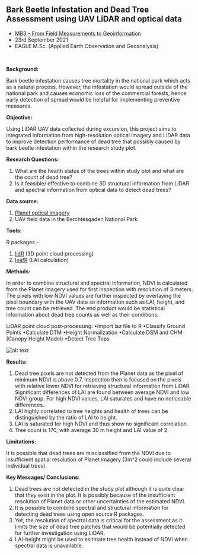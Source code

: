 ## Bark Beetle Infestation and Dead Tree Assessment using UAV LiDAR and optical data

* [MB3 – From Field Measurements to Geoinformation](http://eagle-science.org/project/mb3-from-field-measurements-to-geoinformation/)
* 23rd September 2021
* EAGLE M.Sc. (Applied Earth Observation and Geoanalysis)

<br>

**Background:**

Bark beetle infestation causes tree mortality in the national park which acts as a natural process. However, the infestation would spread outside of the national park and causes economic loss of the commercial forests, hence early detection of spread would be helpful for implementing preventive measures.

**Objective:**

Using LiDAR UAV data collected during excursion, this project aims to integrated information from high-resolution optical imagery and LiDAR data to improve detection performance of dead tree that possibly caused by bark beetle infestation within the research study plot.

**Research Questions:**

1) What are the health status of the trees within study plot and what are the count of dead tree?
2) Is it feasible/ effective to combine 3D structural information from LiDAR and spectral information from optical data to detect dead trees?

**Data source:**

1) [Planet optical imagery](https://www.planet.com/)
2) UAV field data in the Berchtesgaden National Park

**Tools:**

R packages - 
1) [lidR](https://github.com/Jean-Romain/lidR) (3D point cloud processing) 
2) [leafR](https://rdrr.io/cran/leafR/) (LAI calculation)

**Methods:**

In order to combine structural and spectral information, NDVI is calculated from the Planet imagery used for first inspection with resolution of 3 meters. The pixels with low NDVI values are further inspected by overlaying the pixel boundary with the UAV data so information such as LAI, height, and tree count can be retrieved. The end product would be statistical information about dead tree counts as well as their conditions.

LiDAR point cloud post-processing:
•Import laz file to R
•Classify Ground Points
•Calculate DTM
•Height Normalization
•Calculate DSM and CHM (Canopy Height Model)
•Detect Tree Tops

![alt text](https://github.com/pinkychow1010/LiDAR_barkBeetleInfestation/blob/main/graphics/workflow.JPG "Fig. Workflow of this project")

**Results:**

1) Dead tree pixels are not detected from the Planet data as the pixel of minimum NDVI is above 0.7. Inspection then is focused on the pixels with relative lower NDVI for retrieving structural information from LiDAR. Significant differences of LAI are found between average NDVI and low NDVI group. For high NDVI values, LAI saturates and have no noticeable differences.
2) LAI highly correlated to tree heights and health of trees can be distinguished by the ratio of LAI to height.
3) LAI is saturated for high NDVI and thus show no significant correlation.
4) Tree count is 170, with average 30 m height and LAI value of 2.

**Limitations:**

It is possible that dead trees are misclassified from the NDVI due to insufficient spatial resolution of Planet imagery (3m^2 could include several individual trees).

**Key Messages/ Conclusions:**

1) Dead trees are not detected in the study plot although it is quite clear that they exist in the plot. It is possibly because of the  insufficient resolution of Planet data or other uncertainties of the estimated NDVI.
2) It is possible to combine spectral and structural information for detecting dead trees using open source R packages.
3) Yet, the resolution of spectral data is critical for the assessment as it limits the size of dead tree patches that would be potentially detected for further investigation using LiDAR.
4) LAI-height might be used to esitmate tree health instead of NDVI when spectral data is unavailable.
